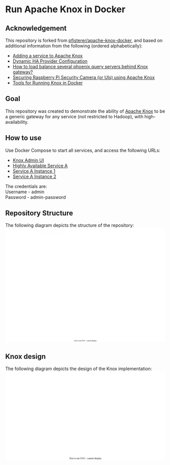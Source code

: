 # Run Apache Knox in Docker

## Acknowledgement
This repository is forked from [pfisterer/apache-knox-docker](https://github.com/pfisterer/apache-knox-docker), and based on additional information from the following (ordered alphabetically):
* [Adding a service to Apache Knox](https://cwiki.apache.org/confluence/display/KNOX/2015/12/17/Adding+a+service+to+Apache+Knox)
* [Dynamic HA Provider Configuration](https://cwiki.apache.org/confluence/display/KNOX/Dynamic+HA+Provider+Configuration)
* [How to load balance several phoenix query servers behind Knox gateway?](https://stackoverflow.com/questions/56600584/how-to-load-balance-several-phoenix-query-servers-behind-knox-gateway)
* [Securing Raspberry Pi Security Camera (or UIs) using Apache Knox](https://webcache.googleusercontent.com/search?q=cache:bryL69c-mlYJ:https://www.srmore.io/posts/securing_raspberry_pi_security_camera/&hl=en&gl=il)
* [Tools for Running Knox in Docker](https://pzampino.github.io/2018/10/25/docker-tools-for-knox.html)

## Goal
This repository was created to demonstrate the ability of [Apache Knox](https://knox.apache.org) to be a generic gateway for any service (not restricted to Hadoop), with high-availability.

## How to use
Use Docker Compose to start all services, and access the following URLs:
* [Knox Admin UI](https://localhost:8445/gateway/manager/admin-ui/)
* [Highly Available Service A](https://localhost:8445/gateway/anyservice/servicea/index.html)
* [Service A Instance 1](https://localhost:8081/index.html)
* [Service A Instance 2](https://localhost:8082/index.html)

The credentials are:\
Username - admin\
Password - admin-password

## Repository Structure
The following diagram depicts the structure of the repository:
![Repository structure](Design/RepositoryStructure.drawio.svg#gh-dark-mode-only)

## Knox design
The following diagram depicts the design of the Knox implementation:
![Repository structure](Design/KnoxDesign.drawio.svg#gh-dark-mode-only)
